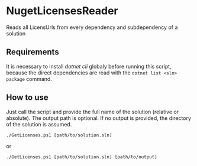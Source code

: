 # NugetLicensesReader
Reads all LicensUrls from every dependency and subdependency of a solution

## Requirements
It is necessary to install *dotnet cli* globaly before running this script, because the direct dependencies are read with the `dotnet list <sln> package` command. 

## How to use
Just call the script and provide the full name of the solution (relative or absolute). The output path is optional. If no output is provided, the directory of the solution is assumed.

`./GetLicenses.ps1 [path/to/solution.sln]`

or

`./GetLicenses.ps1 [path/to/solution.sln] [path/to/output]`